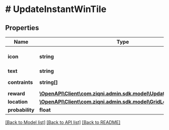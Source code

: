 # # UpdateInstantWinTile

## Properties

Name | Type | Description | Notes
------------ | ------------- | ------------- | -------------
**icon** | **string** | The id to the image file |
**text** | **string** |  | [optional]
**contraints** | **string[]** | hasPrizes, glow | [optional]
**reward** | [**\OpenAPI\Client\com.ziqni.admin.sdk.model\UpdateRewardRequest**](UpdateRewardRequest.md) |  | [optional]
**location** | [**\OpenAPI\Client\com.ziqni.admin.sdk.model\GridLocation**](GridLocation.md) |  | [optional]
**probability** | **float** |  |

[[Back to Model list]](../../README.md#models) [[Back to API list]](../../README.md#endpoints) [[Back to README]](../../README.md)
